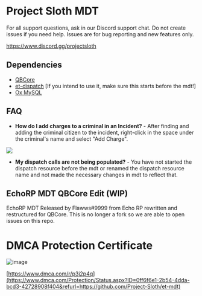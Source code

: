 # Project Sloth MDT 

For all support questions, ask in our Discord support chat. Do not create issues if you need help. Issues are for bug reporting and new features only.

 https://www.discord.gg/projectsloth

## Dependencies

- [QBCore](https://github.com/qbcore-framework/et-core)
- [et-dispatch](https://github.com/Project-Sloth/et-dispatch) [If you intend to use it, make sure this starts before the mdt!]
- [Ox MySQL](https://github.com/overextended/oxmysql)

## FAQ
- **How do I add charges to a criminal in an Incident?** - After finding and adding the criminal citizen to the incident, right-click in the space under the criminal's name and select "Add Charge".

![](https://i.imgur.com/WVEDLnJ.png)

- **My dispatch calls are not being populated?** - You have not started the dispatch resource before the mdt or renamed the dispatch resource name and not made the necessary changes in mdt to reflect that. 

## EchoRP MDT QBCore Edit (WIP)

EchoRP MDT Released by Flawws#9999 from Echo RP rewritten and restructured for QBCore. 
This is no longer a fork so we are able to open issues on this repo.

# DMCA Protection Certificate
![image](https://user-images.githubusercontent.com/82112471/183939077-c714b08b-77cc-49c6-a94a-3064856d90b9.png)

[https://www.dmca.com/r/p3j2p4q](https://www.dmca.com/Protection/Status.aspx?ID=0ff6f6e1-2b54-4dda-bcd3-42728908f404&refurl=https://github.com/Project-Sloth/et-mdt)
